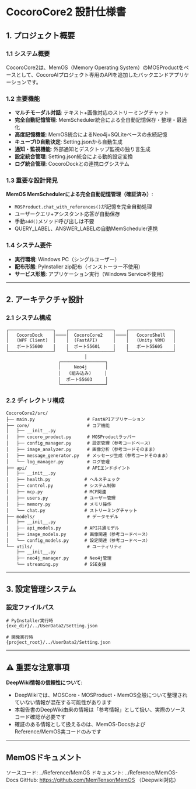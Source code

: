# CocoroCore2 設計仕様書

## 1. プロジェクト概要

### 1.1 システム概要
CocoroCore2は、MemOS（Memory Operating System）のMOSProductをベースとして、CocoroAIプロジェクト専用のAPIを追加したバックエンドアプリケーションです。

### 1.2 主要機能
- **マルチモーダル対話**: テキスト+画像対応のストリーミングチャット
- **完全自動記憶管理**: MemScheduler統合による全自動記憶保存・整理・最適化
- **高度記憶機能**: MemOS統合によるNeo4j+SQLiteベースの永続記憶
- **キューブID自動決定**: Setting.jsonから自動生成
- **通知・監視機能**: 外部通知とデスクトップ監視の独り言生成
- **設定統合管理**: Setting.json統合による動的設定変換
- **ログ統合管理**: CocoroDockとの連携ログシステム

### 1.3 重要な設計発見
**MemOS MemSchedulerによる完全自動記憶管理（確証済み）**:
- `MOSProduct.chat_with_references()`が記憶を完全自動処理
- ユーザークエリ+アシスタント応答が自動保存
- 手動`add()`メソッド呼び出しは不要
- QUERY_LABEL、ANSWER_LABELの自動MemScheduler連携

### 1.4 システム要件
- **実行環境**: Windows PC（シングルユーザー）
- **配布形態**: PyInstaller zip配布（インストーラー不使用）
- **サービス形態**: アプリケーション実行（Windows Service不使用）

---

## 2. アーキテクチャ設計

### 2.1 システム構成

```
┌─────────────────┐    ┌─────────────────┐    ┌─────────────────┐
│   CocoroDock    │────│  CocoroCore2    │────│   CocoroShell   │
│   (WPF Client)  │    │  (FastAPI)      │    │   (Unity VRM)   │
│   ポート55600    │    │  ポート55601     │    │   ポート55605    │
└─────────────────┘    └─────────────────┘    └─────────────────┘
                              │
                    ┌─────────────────┐
                    │     Neo4j       │
                    │   (組み込み)     │
                    │  ポート55603     │
                    └─────────────────┘
```

### 2.2 ディレクトリ構成

```
CocoroCore2/src/
├── main.py                    # FastAPIアプリケーション
├── core/                      # コア機能
│   ├── __init__.py
│   ├── cocoro_product.py      # MOSProductラッパー
│   ├── config_manager.py      # 設定管理（参考コードベース）
│   ├── image_analyzer.py      # 画像分析（参考コードそのまま）
│   ├── message_generator.py   # メッセージ生成（参考コードそのまま）
│   └── log_manager.py         # ログ管理
├── api/                       # APIエンドポイント
│   ├── __init__.py
│   ├── health.py             # ヘルスチェック
│   ├── control.py            # システム制御
│   ├── mcp.py                # MCP関連
│   ├── users.py              # ユーザー管理
│   ├── memory.py             # メモリ操作
│   └── chat.py               # ストリーミングチャット
├── models/                    # データモデル
│   ├── __init__.py
│   ├── api_models.py         # API共通モデル
│   ├── image_models.py       # 画像関連（参考コードベース）
│   └── config_models.py      # 設定関連（参考コードベース）
└── utils/                     # ユーティリティ
    ├── __init__.py
    ├── neo4j_manager.py      # Neo4j管理
    └── streaming.py          # SSE支援
```


---

## 3. 設定管理システム

### 設定ファイルパス
```
# PyInstaller実行時
{exe_dir}/../UserData2/Setting.json

# 開発実行時  
{project_root}/../UserData2/Setting.json
```

---

## ⚠️ 重要な注意事項
  **DeepWiki情報の信頼性について**:
   - DeepWikiでは、MOSCore・MOSProduct・MemOS全般について整理されていない情報が混在する可能性があります
   - 本報告書のDeepWiki由来の情報は「参考情報」として扱い、実際のソースコード確認が必要です
   - 確証のある情報として扱えるのは、MemOS-DocsおよびReference/MemOS実コードのみです

---

## MemOSドキュメント
ソースコード: ../Reference/MemOS
ドキュメント: ../Reference/MemOS-Docs
GitHub: https://github.com/MemTensor/MemOS （Deepwiki対応）
